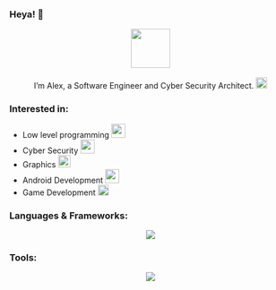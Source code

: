 ### Heya! 👋
<p align="center">
  <img src="https://user-images.githubusercontent.com/5679180/79618120-0daffb80-80be-11ea-819e-d2b0fa904d07.gif" width="70" height="70" />
  <br><br>
    I’m Alex, a Software Engineer and Cyber Security Architect.
    <img src="https://emojis.slackmojis.com/emojis/images/1618243963/29770/pichu_fast.gif?1618243963" width="20"/>
</p>

### Interested in:

- Low level programming <img src="https://emojis.slackmojis.com/emojis/images/1619792438/34582/computer-chip.png?1619792438" width="25"/>
- Cyber Security <img src="https://emojis.slackmojis.com/emojis/images/1645046474/53127/hacking.png?1645046474" width="25"/>
- Graphics <img src="https://emojis.slackmojis.com/emojis/images/1586459340/8574/3d-origin.png?1586459340" width="22"/>
- Android Development <img src="https://emojis.slackmojis.com/emojis/images/1583181174/7947/android10.png?1583181174" width="25"/>
- Game Development <img src="https://emojis.slackmojis.com/emojis/images/1618821631/31779/gameboy.gif?1618821631" width="19"/>

### Languages & Frameworks:

<p align="center">
  <a href="https://skillicons.dev">
    <img src="https://skillicons.dev/icons?i=c,cpp,cs,java,rust,js,ruby,bash,actix,qt,dotnet,spring,html,css,bots" />
  </a>
</p>

### Tools:

<p align="center">
  <a href="https://skillicons.dev">
    <img src="https://skillicons.dev/icons?i=debian,vscode,androidstudio,unity,redhat,git,github,postman,idea" />
  </a>
</p>

